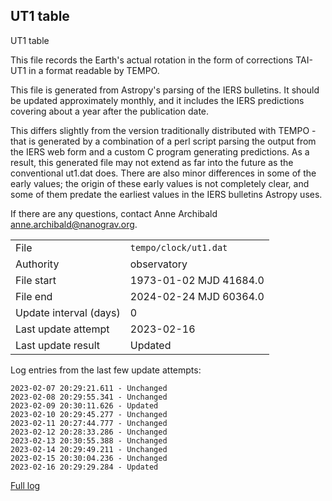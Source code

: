 
## UT1 table

UT1 table

This file records the Earth's actual rotation in the form of
corrections TAI-UT1 in a format readable by TEMPO.

This file is generated from Astropy's parsing of the IERS
bulletins. It should be updated approximately monthly, and it
includes the IERS predictions covering about a year after the
publication date.

This differs slightly from the version traditionally distributed
with TEMPO - that is generated by a combination of a perl script
parsing the output from the IERS web form and a custom C program
generating predictions. As a result, this generated file may not
extend as far into the future as the conventional ut1.dat does.
There are also minor differences in some of the early values; the
origin of these early values is not completely clear, and some of
them predate the earliest values in the IERS bulletins Astropy uses.

If there are any questions, contact Anne Archibald
<anne.archibald@nanograv.org>.

|     |     |
|:--- |:--- |
| File | `tempo/clock/ut1.dat` |
| Authority | observatory |
| File start | 1973-01-02 MJD 41684.0 |
| File end | 2024-02-24 MJD 60364.0 |
| Update interval (days) | 0 |
| Last update attempt | 2023-02-16 |
| Last update result | Updated |

Log entries from the last few update attempts:
```
2023-02-07 20:29:21.611 - Unchanged
2023-02-08 20:29:55.341 - Unchanged
2023-02-09 20:30:11.626 - Updated
2023-02-10 20:29:45.277 - Unchanged
2023-02-11 20:27:44.777 - Unchanged
2023-02-12 20:28:33.286 - Unchanged
2023-02-13 20:30:55.388 - Unchanged
2023-02-14 20:29:49.211 - Unchanged
2023-02-15 20:30:04.236 - Unchanged
2023-02-16 20:29:29.284 - Updated
```
[Full log](https://raw.githubusercontent.com/ipta/pulsar-clock-corrections/main/log/tempo/clock/ut1.dat.log)
